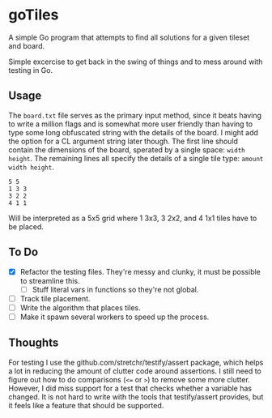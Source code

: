 # goTiles

A simple Go program that attempts to find all solutions for a given tileset and board.

Simple excercise to get back in the swing of things and to mess around with testing in Go.

## Usage

The `board.txt` file serves as the primary input method, since it beats having to write a million flags and is somewhat more user friendly than having to type some long obfuscated string with the details of the board. I might add the option for a CL argument string later though.
The first line should contain the dimensions of the board, sperated by a single space: `width height`.
The remaining lines all specify the details of a single tile type: `amount width height`.
```
5 5
1 3 3
3 2 2
4 1 1
```
Will be interpreted as a 5x5 grid where 1 3x3, 3 2x2, and 4 1x1 tiles have to be placed.

## To Do

* [x] Refactor the testing files. They're messy and clunky, it must be possible to streamline this.
	* [ ] Stuff literal vars in functions so they're not global.
* [ ] Track tile placement.
* [ ] Write the algorithm that places tiles.
* [ ] Make it spawn several workers to speed up the process.

## Thoughts

For testing I use the github.com/stretchr/testify/assert package, which helps a lot in reducing the amount of clutter code around assertions. I still need to figure out how to do comparisons (`<=` or `>`) to remove some more clutter.  
However, I did miss support for a test that checks whether a variable has changed. It is not hard to write with the tools that testify/assert provides, but it feels like a feature that should be supported.